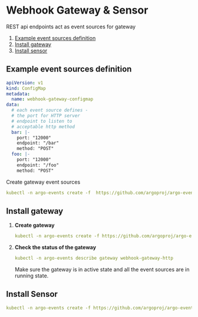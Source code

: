 # Webhook Gateway & Sensor

REST api endpoints act as event sources for gateway

1. [Example event sources definition](#example-event-sources-definition)
2. [Install gateway](#install-gateway)
3. [Install sensor](#install-sensor)

## Example event sources definition
```yaml
apiVersion: v1
kind: ConfigMap
metadata:
  name: webhook-gateway-configmap
data:
  # each event source defines - 
  # the port for HTTP server    
  # endpoint to listen to
  # acceptable http method
  bar: |-    
    port: "12000"
    endpoint: "/bar"
    method: "POST"  
  foo: |-
    port: "12000"
    endpoint: "/foo"
    method: "POST"
```

Create gateway event sources

```yaml
kubectl -n argo-events create -f  https://github.com/argoproj/argo-events/blob/master/examples/gateways/webhook-gateway-configmap.yaml
```

## Install gateway
1. **Create gateway**

    ```yaml
    kubectl -n argo-events create -f https://github.com/argoproj/argo-events/blob/master/examples/gateways/webhook-http.yaml
    ```

2. **Check the status of the gateway**
    
    ```yaml
    kubectl -n argo-events describe gateway webhook-gateway-http
    ```
    
   Make sure the gateway is in active state and all the event sources are in running state.
   
## Install Sensor
```yaml
kubectl -n argo-events create -f https://github.com/argoproj/argo-events/blob/master/examples/sensors/webhook-http.yaml
```
